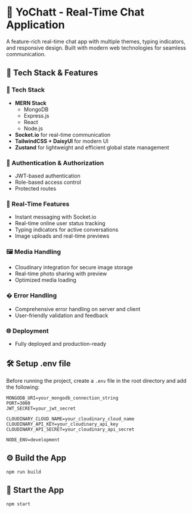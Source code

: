 
# 💬 YoChatt - Real-Time Chat Application  

A feature-rich real-time chat app with multiple themes, typing indicators, and responsive design. Built with modern web technologies for seamless communication.

## 🚀 Tech Stack & Features

### 🌟 Tech Stack
- **MERN Stack**  
  - MongoDB  
  - Express.js  
  - React  
  - Node.js  
- **Socket.io** for real-time communication  
- **TailwindCSS + DaisyUI** for modern UI  
- **Zustand** for lightweight and efficient global state management  

### 🔐 Authentication & Authorization  
- JWT-based authentication  
- Role-based access control  
- Protected routes  

### 💬 Real-Time Features  
- Instant messaging with Socket.io  
- Real-time online user status tracking  
- Typing indicators for active conversations  
- Image uploads and real-time previews  


### 🖼️ Media Handling  
- Cloudinary integration for secure image storage  
- Real-time photo sharing with preview  
- Optimized media loading  

### � Error Handling  
- Comprehensive error handling on server and client  
- User-friendly validation and feedback  

### 🌐 Deployment  
- Fully deployed and production-ready  



## 🛠️ Setup .env file

Before running the project, create a `.env` file in the root directory and add the following:

```env
MONGODB_URI=your_mongodb_connection_string
PORT=3000
JWT_SECRET=your_jwt_secret

CLOUDINARY_CLOUD_NAME=your_cloudinary_cloud_name
CLOUDINARY_API_KEY=your_cloudinary_api_key
CLOUDINARY_API_SECRET=your_cloudinary_api_secret

NODE_ENV=development
```


## ⚙️ Build the App
```
npm run build
```


## 🚀 Start the App
```
npm start
```





